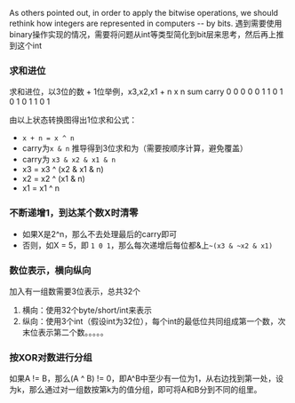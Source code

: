 As others pointed out, in order to apply the bitwise operations, we should rethink how integers are represented in computers -- by bits.
遇到需要使用binary操作实现的情况，需要将问题从int等类型简化到bit层来思考，然后再上推到这个int

### 求和进位
求和进位，以3位的数 + 1位举例，x3,x2,x1 + n
x   n  sum carry
0   0  0   0
0   1  1   0
1   0  1   0
1   1  0   1

由以上状态转换图得出1位求和公式：
- `x + n = x ^ n`
- carry为`x & n`
推导得到3位求和为（需要按顺序计算，避免覆盖）
- carry为 `x3 & x2 & x1 & n`
- x3 = x3 ^ (x2 & x1 & n)
- x2 = x2 ^ (x1 & n)
- x1 = x1 ^ n

### 不断递增1，到达某个数X时清零
- 如果X是2^n，那么不去处理最后的carry即可
- 否则，如X = 5，即 `1 0 1`，那么每次递增后每位都&上`~(x3 & ~x2 & x1)`

### 数位表示，横向纵向
加入有一组数需要3位表示，总共32个
1. 横向：使用32个byte/short/int来表示
2. 纵向：使用3个int（假设int为32位），每个int的最低位共同组成第一个数，次末位表示第二个数。。。。。

### 按XOR对数进行分组
如果A != B，那么(A ^ B) != 0，即A^B中至少有一位为1，从右边找到第一处，设为k，那么通过对一组数按第k为的值分组，即可将A和B分到不同的组里。

